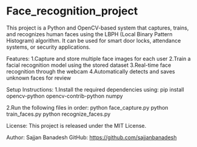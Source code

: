 # Face_recognition_project
This project is a Python and OpenCV-based system that captures, trains, and recognizes human faces using the LBPH (Local Binary Pattern Histogram) algorithm. It can be used for smart door locks, attendance systems, or security applications.

Features:
1.Capture and store multiple face images for each user
2.Train a facial recognition model using the stored dataset
3.Real-time face recognition through the webcam
4.Automatically detects and saves unknown faces for review

Setup Instructions:
1.Install the required dependencies using:
pip install opencv-python opencv-contrib-python numpy

2.Run the following files in order:
python face_capture.py
python train_faces.py
python recognize_faces.py

License:
This project is released under the MIT License.

Author: Sajjan Banadesh
GitHub: https://github.com/sajjanbanadesh
